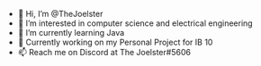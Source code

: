 - 👋 Hi, I’m @TheJoelster
- 👀 I’m interested in computer science and electrical engineering
- 🌱 I’m currently learning Java
- 💞️ Currently working on my Personal Project for IB 10
- 📫 Reach me on Discord at The Joelster#5606

<!---
TheJoelster/TheJoelster is a ✨ special ✨ repository because its `README.md` (this file) appears on your GitHub profile.
You can click the Preview link to take a look at your changes.
--->
